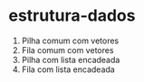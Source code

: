 # estrutura-dados

1. Pilha comum com vetores
2. Fila comum com vetores
3. Pilha com lista encadeada
4. Fila com lista encadeada
